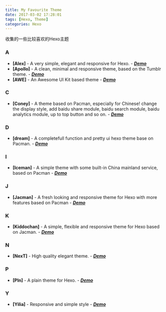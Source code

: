 ```yaml
---
title: My Favourite Theme
date: 2017-03-02 17:28:01
tags: [Hexo, Theme]
categories: Hexo
---
```


收集的一些比较喜欢的Hexo主题
<!-- more -->

### A

- **[Alex]** - A very simple, elegant and responsive for Hexo. - [**_Demo_**](http://ppoffice.github.io/hexo-theme-alex/)
- **[Apollo]** - A clean, minimal and responsive theme, based on the Tumblr theme. - [**_Demo_**](http://joyceim.github.io/hexo-theme-apollo/)
- **[AWE]** - An Awesome UI Kit based theme - [**_Demo_**](http://kywk.github.io/hexo-theme-awe/)

### C

- **[Coney]** - A theme based on Pacman, especially for Chinese! change the display style, add baidu share module, baidu search module, baidu analytics module, up to top button and so on. - [**_Demo_**](http://gengbiao.me/coney)

### D

- **[dream]** - A completefull function and pretty ui hexo theme base on Pacman. - [**_Demo_**](https://dreajay.github.io/)

### I

- **[Iceman]** - A simple theme with some built-in China mainland service, based on Pacman - [**_Demo_**](http://icerdesign.com/)

### J

- **[Jacman]** - A fresh looking and responsive theme for Hexo with more features based on Pacman  - [**_Demo_**](http://wuchong.me/jacman)


### K

- **[Kiddochan]** - A simple, flexible and responsive theme for Hexo based on Jacman. - [**_Demo_**](http://blog.hsihohuang.info)

### N

- **[NexT]** - High quality elegant theme. - [**_Demo_**](http://notes.iissnan.com)

### P

- **[Pln]** - A plain theme for Hexo. - [**_Demo_**](https://github.com/gaoryrt/hexo-theme-pln)

### Y

- **[Yilia]** - Responsive and simple style - [**_Demo_**](http://litten.github.io/)
